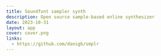 ```yaml
---
title: Soundfont sampler synth
description: Open source sample-based online synthesizer
date: 2023-10-31
layout: app
cover: cover.png
links:
  - https://github.com/danigb/smplr
---
```


<script setup>
import { synth as AppSynth } from "#/use";
  import { onBeforeUnmount, onMounted } from "vue";

onMounted(() => {
  AppSynth.state.midi = false
})

onBeforeUnmount(() => {
  AppSynth.state.midi = true
})
</script>

<client-only>
<Synth-font class="m-2" />
<MidiKeys >

</MidiKeys>
</client-only>
